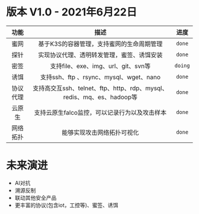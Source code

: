 # 版本 V1.0 - 2021年6月22日

| 功能 | 描述 | 进度 |
|  :-: | :-: | :-: |
| 蜜网 | 基于K3S的容器管理，支持蜜网的生命周期管理 | `done` |
| 探针 | 实现协议代理、透明转发管理，蜜签、诱饵安装 | `done` |
| 密签 | 支持file、exe、img、url、git、svn等 | `doing` |
| 诱饵 | 	支持ssh、ftp 、rsync、mysql、wget、nano| `done` |
| 协议代理 | 支持高交互ssh、telnet、ftp、http、rdp、mysql、redis、mq、es、hadoop等| `done` |
| 云原生 | 支持云原生falco监控，可以记录行为以及攻击样本 | `done` |
| 网络拓扑 | 能够实现攻击网络拓扑可视化 | `done` |

# 未来演进
- AI对抗
- 溯源反制
- 联动其他安全产品
- 更丰富的协议(包含iot，工控等)、蜜签、诱饵

